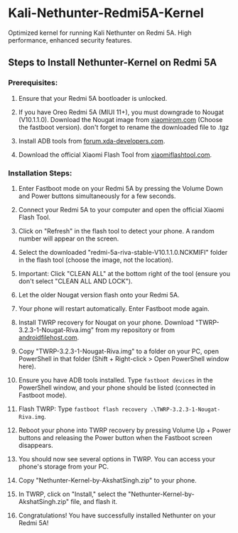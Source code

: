 # Kali-Nethunter-Redmi5A-Kernel
Optimized kernel for running Kali Nethunter on Redmi 5A. High performance, enhanced security features.

## Steps to Install Nethunter-Kernel on Redmi 5A

### Prerequisites:

1. Ensure that your Redmi 5A bootloader is unlocked.

2. If you have Oreo Redmi 5A (MIUI 11+), you must downgrade to Nougat (V10.1.1.0). Download the Nougat image from [xiaomirom.com](https://xiaomirom.com/en/download/redmi-5a-riva-stable-V10.1.1.0.NCKMIFI/) (Choose the fastboot version).
   don't forget to rename the downloaded file to .tgz

4. Install ADB tools from [forum.xda-developers.com](https://forum.xda-developers.com/attachments/adb-setup-1-4-3-zip.4623157/).

5. Download the official Xiaomi Flash Tool from [xiaomiflashtool.com](https://xiaomiflashtool.com/).

### Installation Steps:

1. Enter Fastboot mode on your Redmi 5A by pressing the Volume Down and Power buttons simultaneously for a few seconds.

2. Connect your Redmi 5A to your computer and open the official Xiaomi Flash Tool.

3. Click on "Refresh" in the flash tool to detect your phone. A random number will appear on the screen.

4. Select the downloaded "redmi-5a-riva-stable-V10.1.1.0.NCKMIFI" folder in the flash tool (choose the image, not the location).

5. Important: Click "CLEAN ALL" at the bottom right of the tool (ensure you don't select "CLEAN ALL AND LOCK").

6. Let the older Nougat version flash onto your Redmi 5A.

7. Your phone will restart automatically. Enter Fastboot mode again.

8. Install TWRP recovery for Nougat on your phone. Download "TWRP-3.2.3-1-Nougat-Riva.img" from my repository or from [androidfilehost.com](https://androidfilehost.com/?fid=1322778262904016475).

9. Copy "TWRP-3.2.3-1-Nougat-Riva.img" to a folder on your PC, open PowerShell in that folder (Shift + Right-click > Open PowerShell window here).

10. Ensure you have ADB tools installed. Type `fastboot devices` in the PowerShell window, and your phone should be listed (connected in Fastboot mode).

11. Flash TWRP: Type `fastboot flash recovery .\TWRP-3.2.3-1-Nougat-Riva.img`.

12. Reboot your phone into TWRP recovery by pressing Volume Up + Power buttons and releasing the Power button when the Fastboot screen disappears.

13. You should now see several options in TWRP. You can access your phone's storage from your PC.

14. Copy "Nethunter-Kernel-by-AkshatSingh.zip" to your phone.

15. In TWRP, click on "Install," select the "Nethunter-Kernel-by-AkshatSingh.zip" file, and flash it.

16. Congratulations! You have successfully installed Nethunter on your Redmi 5A!

